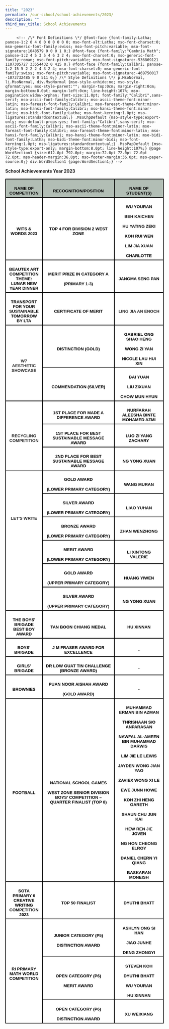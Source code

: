 ```yaml
---
title: "2023"
permalink: /our-school/school-achievements/2023/
description: ""
third_nav_title: School Achievements
---
```

         <!-- /\* Font Definitions \*/ @font-face {font-family:Latha; panose-1:2 0 4 0 0 0 0 0 0 0; mso-font-alt:Latha; mso-font-charset:0; mso-generic-font-family:swiss; mso-font-pitch:variable; mso-font-signature:1048579 0 0 0 1 0;} @font-face {font-family:"Cambria Math"; panose-1:2 4 5 3 5 4 6 3 2 4; mso-font-charset:0; mso-generic-font-family:roman; mso-font-pitch:variable; mso-font-signature:-536869121 1107305727 33554432 0 415 0;} @font-face {font-family:Calibri; panose-1:2 15 5 2 2 2 4 3 2 4; mso-font-charset:0; mso-generic-font-family:swiss; mso-font-pitch:variable; mso-font-signature:-469750017 -1073732485 9 0 511 0;} /\* Style Definitions \*/ p.MsoNormal, li.MsoNormal, div.MsoNormal {mso-style-unhide:no; mso-style-qformat:yes; mso-style-parent:""; margin-top:0cm; margin-right:0cm; margin-bottom:8.0pt; margin-left:0cm; line-height:107%; mso-pagination:widow-orphan; font-size:11.0pt; font-family:"Calibri",sans-serif; mso-ascii-font-family:Calibri; mso-ascii-theme-font:minor-latin; mso-fareast-font-family:Calibri; mso-fareast-theme-font:minor-latin; mso-hansi-font-family:Calibri; mso-hansi-theme-font:minor-latin; mso-bidi-font-family:Latha; mso-font-kerning:1.0pt; mso-ligatures:standardcontextual;} .MsoChpDefault {mso-style-type:export-only; mso-default-props:yes; font-family:"Calibri",sans-serif; mso-ascii-font-family:Calibri; mso-ascii-theme-font:minor-latin; mso-fareast-font-family:Calibri; mso-fareast-theme-font:minor-latin; mso-hansi-font-family:Calibri; mso-hansi-theme-font:minor-latin; mso-bidi-font-family:Latha; mso-bidi-theme-font:minor-bidi; mso-font-kerning:1.0pt; mso-ligatures:standardcontextual;} .MsoPapDefault {mso-style-type:export-only; margin-bottom:8.0pt; line-height:107%;} @page WordSection1 {size:612.0pt 792.0pt; margin:72.0pt 72.0pt 72.0pt 72.0pt; mso-header-margin:36.0pt; mso-footer-margin:36.0pt; mso-paper-source:0;} div.WordSection1 {page:WordSection1;} -->

**School Achievements Year 2023**

<table class="MsoNormalTable" border="0" cellspacing="0" cellpadding="0" width="100%" style="width:100.0%;border-collapse:collapse;mso-yfti-tbllook:1184;mso-padding-alt:
 0cm 0cm 0cm 0cm"><tbody><tr style="mso-yfti-irow:0;mso-yfti-firstrow:yes;height:9.0pt"><td width="23%" style="width:23.24%;border:solid black 1.5pt;background:#B2BEB5;
  padding:3.75pt 7.5pt 3.75pt 7.5pt;height:9.0pt"><p class="MsoNormal" align="center" style="margin-bottom:0cm;text-align:center;
  line-height:normal"><b><span style="font-size:10.0pt;font-family:&quot;Arial&quot;,sans-serif;
  mso-fareast-font-family:&quot;Times New Roman&quot;;color:black;mso-font-kerning:0pt;
  mso-ligatures:none">NAME OF COMPETITION</span></b><span style="font-size:
  12.0pt;font-family:&quot;Times New Roman&quot;,serif;mso-fareast-font-family:&quot;Times New Roman&quot;;
  mso-font-kerning:0pt;mso-ligatures:none"></span></p></td><td width="45%" style="width:45.76%;border:solid black 1.5pt;border-left:
  none;background:#B2BEB5;padding:3.75pt 7.5pt 3.75pt 7.5pt;height:9.0pt"><p class="MsoNormal" align="center" style="margin-bottom:0cm;text-align:center;
  line-height:normal"><b><span style="font-size:10.0pt;font-family:&quot;Arial&quot;,sans-serif;
  mso-fareast-font-family:&quot;Times New Roman&quot;;color:black;mso-font-kerning:0pt;
  mso-ligatures:none">RECOGNITION/POSITION</span></b><span style="font-size:
  12.0pt;font-family:&quot;Times New Roman&quot;,serif;mso-fareast-font-family:&quot;Times New Roman&quot;;
  mso-font-kerning:0pt;mso-ligatures:none"></span></p></td><td width="31%" style="width:31.0%;border:solid black 1.5pt;border-left:none;
  background:#B2BEB5;padding:3.75pt 7.5pt 3.75pt 7.5pt;height:9.0pt"><p class="MsoNormal" align="center" style="margin-bottom:0cm;text-align:center;
  line-height:normal"><b><span style="font-size:10.0pt;font-family:&quot;Arial&quot;,sans-serif;
  mso-fareast-font-family:&quot;Times New Roman&quot;;color:black;mso-font-kerning:0pt;
  mso-ligatures:none">NAME OF STUDENT(S)</span></b><span style="font-size:12.0pt;
  font-family:&quot;Times New Roman&quot;,serif;mso-fareast-font-family:&quot;Times New Roman&quot;;
  mso-font-kerning:0pt;mso-ligatures:none"></span></p></td></tr><tr style="mso-yfti-irow:1;height:62.25pt"><td width="23%" style="width:23.24%;border:solid black 1.5pt;border-top:none;
  background:white;padding:3.75pt 7.5pt 3.75pt 7.5pt;height:62.25pt"><p class="MsoNormal" align="center" style="margin-bottom:0cm;text-align:center;
  line-height:normal"><b><span lang="EN-SG" style="font-size:10.0pt;font-family:
  &quot;Arial&quot;,sans-serif;mso-fareast-font-family:&quot;Times New Roman&quot;;color:black;
  mso-font-kerning:0pt;mso-ligatures:none;mso-ansi-language:EN-SG">WITS &amp; WORDS 2023</span></b><span style="font-size:12.0pt;font-family:&quot;Times New Roman&quot;,serif;
  mso-fareast-font-family:&quot;Times New Roman&quot;;mso-font-kerning:0pt;mso-ligatures:
  none"></span></p></td><td width="45%" style="width:45.76%;border-top:none;border-left:none;
  border-bottom:solid black 1.5pt;border-right:solid black 1.5pt;background:
  white;padding:3.75pt 7.5pt 3.75pt 7.5pt;height:62.25pt"><p class="MsoNormal" align="center" style="margin-bottom:0cm;text-align:center;
  line-height:normal"><b><span lang="EN-SG" style="font-size:10.0pt;font-family:
  &quot;Arial&quot;,sans-serif;mso-fareast-font-family:&quot;Times New Roman&quot;;color:black;
  mso-font-kerning:0pt;mso-ligatures:none;mso-ansi-language:EN-SG">TOP 4 FOR DIVISION 2 WEST ZONE</span></b><span style="font-size:12.0pt;font-family:
  &quot;Times New Roman&quot;,serif;mso-fareast-font-family:&quot;Times New Roman&quot;;mso-font-kerning:
  0pt;mso-ligatures:none"></span></p></td><td width="31%" style="width:31.0%;border-top:none;border-left:none;
  border-bottom:solid black 1.5pt;border-right:solid black 1.5pt;background:
  white;padding:3.75pt 7.5pt 3.75pt 7.5pt;height:62.25pt"><p class="MsoNormal" align="center" style="margin-bottom:0cm;text-align:center;
  line-height:normal"><b><span lang="EN-SG" style="font-size:10.0pt;font-family:
  &quot;Arial&quot;,sans-serif;mso-fareast-font-family:&quot;Times New Roman&quot;;color:black;
  mso-font-kerning:0pt;mso-ligatures:none;mso-ansi-language:EN-SG">WU YOURAN</span></b></p><p class="MsoNormal" align="center" style="margin-bottom:0cm;text-align:center;
  line-height:normal"><b><span lang="EN-SG" style="font-size:10.0pt;font-family:
  &quot;Arial&quot;,sans-serif;mso-fareast-font-family:&quot;Times New Roman&quot;;color:black;
  mso-font-kerning:0pt;mso-ligatures:none;mso-ansi-language:EN-SG">BEH KAICHEN</span></b></p><p class="MsoNormal" align="center" style="margin-bottom:0cm;text-align:center;
  line-height:normal"><b><span lang="EN-SG" style="font-size:10.0pt;font-family:
  &quot;Arial&quot;,sans-serif;mso-fareast-font-family:&quot;Times New Roman&quot;;color:black;
  mso-font-kerning:0pt;mso-ligatures:none;mso-ansi-language:EN-SG">HU YATING ZEKI</span></b></p><p class="MsoNormal" align="center" style="margin-bottom:0cm;text-align:center;
  line-height:normal"><b><span lang="EN-SG" style="font-size:10.0pt;font-family:
  &quot;Arial&quot;,sans-serif;mso-fareast-font-family:&quot;Times New Roman&quot;;color:black;
  mso-font-kerning:0pt;mso-ligatures:none;mso-ansi-language:EN-SG">KOH RUI WEN</span></b></p><p class="MsoNormal" align="center" style="margin-bottom:0cm;text-align:center;
  line-height:normal"><b><span lang="EN-SG" style="font-size:10.0pt;font-family:
  &quot;Arial&quot;,sans-serif;mso-fareast-font-family:&quot;Times New Roman&quot;;color:black;
  mso-font-kerning:0pt;mso-ligatures:none;mso-ansi-language:EN-SG">LIM JIA XUAN</span></b></p><p class="MsoNormal" align="center" style="margin-bottom:0cm;text-align:center;
  line-height:normal"><b><span lang="EN-SG" style="font-size:10.0pt;font-family:
  &quot;Arial&quot;,sans-serif;mso-fareast-font-family:&quot;Times New Roman&quot;;color:black;
  mso-font-kerning:0pt;mso-ligatures:none;mso-ansi-language:EN-SG">CHARLOTTE</span></b></p></td></tr><tr style="mso-yfti-irow:2;height:72.0pt"><td width="23%" style="width:23.24%;border:solid black 1.5pt;border-top:none;
  background:white;padding:3.75pt 7.5pt 3.75pt 7.5pt;height:72.0pt"><p class="MsoNormal" align="center" style="margin-bottom:0cm;text-align:center;
  line-height:normal"><b><span lang="EN-SG" style="font-size:10.0pt;font-family:
  &quot;Arial&quot;,sans-serif;mso-fareast-font-family:&quot;Times New Roman&quot;;color:black;
  mso-font-kerning:0pt;mso-ligatures:none;mso-ansi-language:EN-SG">BEAUTEX ART COMPETITION THEME: LUNAR NEW YEAR DINNER</span></b><span style="font-size:
  12.0pt;font-family:&quot;Times New Roman&quot;,serif;mso-fareast-font-family:&quot;Times New Roman&quot;;
  mso-font-kerning:0pt;mso-ligatures:none"></span></p></td><td width="45%" style="width:45.76%;border-top:none;border-left:none;
  border-bottom:solid black 1.5pt;border-right:solid black 1.5pt;background:
  white;padding:3.75pt 7.5pt 3.75pt 7.5pt;height:72.0pt"><p class="MsoNormal" align="center" style="margin-bottom:0cm;text-align:center;
  line-height:normal"><b><span lang="EN-SG" style="font-size:10.0pt;font-family:
  &quot;Arial&quot;,sans-serif;mso-fareast-font-family:&quot;Times New Roman&quot;;color:black;
  mso-font-kerning:0pt;mso-ligatures:none;mso-ansi-language:EN-SG">MERIT PRIZE IN CATEGORY A</span></b></p><p class="MsoNormal" align="center" style="margin-bottom:0cm;text-align:center;
  line-height:normal"><b><span lang="EN-SG" style="font-size:10.0pt;font-family:
  &quot;Arial&quot;,sans-serif;mso-fareast-font-family:&quot;Times New Roman&quot;;color:black;
  mso-font-kerning:0pt;mso-ligatures:none;mso-ansi-language:EN-SG">(PRIMARY 1-3)</span></b><span style="font-size:12.0pt;font-family:&quot;Times New Roman&quot;,serif;
  mso-fareast-font-family:&quot;Times New Roman&quot;;mso-font-kerning:0pt;mso-ligatures:
  none"></span></p></td><td width="31%" style="width:31.0%;border-top:none;border-left:none;
  border-bottom:solid black 1.5pt;border-right:solid black 1.5pt;background:
  white;padding:3.75pt 7.5pt 3.75pt 7.5pt;height:72.0pt"><p class="MsoNormal" align="center" style="margin-bottom:0cm;text-align:center;
  line-height:normal"><b><span lang="EN-SG" style="font-size:10.0pt;font-family:
  &quot;Arial&quot;,sans-serif;mso-fareast-font-family:&quot;Times New Roman&quot;;color:black;
  mso-font-kerning:0pt;mso-ligatures:none;mso-ansi-language:EN-SG">JANGMA SENG PAN</span></b><span style="font-size:12.0pt;font-family:&quot;Times New Roman&quot;,serif;
  mso-fareast-font-family:&quot;Times New Roman&quot;;mso-font-kerning:0pt;mso-ligatures:
  none"></span></p></td></tr><tr style="mso-yfti-irow:3;height:59.25pt"><td width="23%" style="width:23.24%;border:solid black 1.5pt;border-top:none;
  background:white;padding:3.75pt 7.5pt 3.75pt 7.5pt;height:59.25pt"><p class="MsoNormal" align="center" style="margin-bottom:0cm;text-align:center;
  line-height:normal"><b><span lang="EN-SG" style="font-size:10.0pt;font-family:
  &quot;Arial&quot;,sans-serif;mso-fareast-font-family:&quot;Times New Roman&quot;;color:black;
  mso-font-kerning:0pt;mso-ligatures:none;mso-ansi-language:EN-SG">TRANSPORT FOR YOUR SUSTAINABLE TOMORROW BY LTA</span></b><span style="font-size:12.0pt;
  font-family:&quot;Times New Roman&quot;,serif;mso-fareast-font-family:&quot;Times New Roman&quot;;
  mso-font-kerning:0pt;mso-ligatures:none"></span></p></td><td width="45%" style="width:45.76%;border-top:none;border-left:none;
  border-bottom:solid black 1.5pt;border-right:solid black 1.5pt;background:
  white;padding:3.75pt 7.5pt 3.75pt 7.5pt;height:59.25pt"><p class="MsoNormal" align="center" style="margin-bottom:0cm;text-align:center;
  line-height:normal"><b><span lang="EN-SG" style="font-size:10.0pt;font-family:
  &quot;Arial&quot;,sans-serif;mso-fareast-font-family:&quot;Times New Roman&quot;;color:black;
  mso-font-kerning:0pt;mso-ligatures:none;mso-ansi-language:EN-SG">CERTIFICATE OF MERIT</span></b><span style="font-size:12.0pt;font-family:&quot;Times New Roman&quot;,serif;
  mso-fareast-font-family:&quot;Times New Roman&quot;;mso-font-kerning:0pt;mso-ligatures:
  none"></span></p></td><td width="31%" style="width:31.0%;border-top:none;border-left:none;
  border-bottom:solid black 1.5pt;border-right:solid black 1.5pt;background:
  white;padding:3.75pt 7.5pt 3.75pt 7.5pt;height:59.25pt"><p class="MsoNormal" align="center" style="margin-bottom:0cm;text-align:center;
  line-height:normal"><b><span lang="EN-SG" style="font-size:10.0pt;font-family:
  &quot;Arial&quot;,sans-serif;mso-fareast-font-family:&quot;Times New Roman&quot;;color:#222222;
  mso-font-kerning:0pt;mso-ligatures:none;mso-ansi-language:EN-SG">LING JIA AN ENOCH</span></b><span style="font-size:12.0pt;font-family:&quot;Times New Roman&quot;,serif;
  mso-fareast-font-family:&quot;Times New Roman&quot;;mso-font-kerning:0pt;mso-ligatures:
  none"></span></p></td></tr><tr style="mso-yfti-irow:4;height:46.5pt"><td width="23%" rowspan="2" style="width:23.24%;border:solid black 1.5pt;
  border-top:none;background:white;padding:3.75pt 7.5pt 3.75pt 7.5pt;
  height:46.5pt"><p class="MsoNormal" align="center" style="margin-bottom:0cm;text-align:center;
  line-height:normal"><b><span lang="EN-SG" style="font-size:10.0pt;font-family:
  &quot;Arial&quot;,sans-serif;mso-fareast-font-family:&quot;Times New Roman&quot;;color:#292929;
  mso-font-kerning:0pt;mso-ligatures:none;mso-ansi-language:EN-SG">W7 AESTHETIC SHOWCASE</span></b></p></td><td width="45%" style="width:45.76%;border-top:none;border-left:none;
  border-bottom:solid black 1.5pt;border-right:solid black 1.5pt;background:
  white;padding:3.75pt 7.5pt 3.75pt 7.5pt;height:46.5pt"><p class="MsoNormal" align="center" style="margin-bottom:0cm;text-align:center;
  line-height:normal"><b><span lang="EN-SG" style="font-size:10.0pt;font-family:
  &quot;Arial&quot;,sans-serif;mso-fareast-font-family:&quot;Times New Roman&quot;;color:black;
  mso-font-kerning:0pt;mso-ligatures:none;mso-ansi-language:EN-SG">DISTINCTION (GOLD)</span></b></p></td><td width="31%" style="width:31.0%;border-top:none;border-left:none;
  border-bottom:solid black 1.5pt;border-right:solid black 1.5pt;background:
  white;padding:3.75pt 7.5pt 3.75pt 7.5pt;height:46.5pt"><p class="MsoNormal" align="center" style="margin-bottom:0cm;text-align:center;
  line-height:normal"><b><span lang="EN-SG" style="font-size:10.0pt;font-family:
  &quot;Arial&quot;,sans-serif;mso-fareast-font-family:&quot;Times New Roman&quot;;color:black;
  mso-font-kerning:0pt;mso-ligatures:none;mso-ansi-language:EN-SG">GABRIEL ONG SHAO HENG</span></b></p><p class="MsoNormal" align="center" style="margin-bottom:0cm;text-align:center;
  line-height:normal"><b><span lang="EN-SG" style="font-size:10.0pt;font-family:
  &quot;Arial&quot;,sans-serif;mso-fareast-font-family:&quot;Times New Roman&quot;;color:black;
  mso-font-kerning:0pt;mso-ligatures:none;mso-ansi-language:EN-SG">WONG ZI YAN</span></b></p><p class="MsoNormal" align="center" style="margin-bottom:0cm;text-align:center;
  line-height:normal"><b><span lang="EN-SG" style="font-size:10.0pt;font-family:
  &quot;Arial&quot;,sans-serif;mso-fareast-font-family:&quot;Times New Roman&quot;;color:black;
  mso-font-kerning:0pt;mso-ligatures:none;mso-ansi-language:EN-SG">NICOLE LAU HUI XIN</span></b></p></td></tr><tr style="mso-yfti-irow:5;height:46.5pt"><td width="45%" style="width:45.76%;border-top:none;border-left:none;
  border-bottom:solid black 1.5pt;border-right:solid black 1.5pt;background:
  white;padding:3.75pt 7.5pt 3.75pt 7.5pt;height:46.5pt"><p class="MsoNormal" align="center" style="margin-bottom:0cm;text-align:center;
  line-height:normal"><b><span lang="EN-SG" style="font-size:10.0pt;font-family:
  &quot;Arial&quot;,sans-serif;mso-fareast-font-family:&quot;Times New Roman&quot;;color:black;
  mso-font-kerning:0pt;mso-ligatures:none;mso-ansi-language:EN-SG">COMMENDATION (SILVER)</span></b></p></td><td width="31%" style="width:31.0%;border-top:none;border-left:none;
  border-bottom:solid black 1.5pt;border-right:solid black 1.5pt;background:
  white;padding:3.75pt 7.5pt 3.75pt 7.5pt;height:46.5pt"><p class="MsoNormal" align="center" style="margin-bottom:0cm;text-align:center;
  line-height:normal"><b><span lang="EN-SG" style="font-size:10.0pt;font-family:
  &quot;Arial&quot;,sans-serif;mso-fareast-font-family:&quot;Times New Roman&quot;;color:black;
  mso-font-kerning:0pt;mso-ligatures:none;mso-ansi-language:EN-SG">BAI YUAN</span></b></p><p class="MsoNormal" align="center" style="margin-bottom:0cm;text-align:center;
  line-height:normal"><b><span lang="EN-SG" style="font-size:10.0pt;font-family:
  &quot;Arial&quot;,sans-serif;mso-fareast-font-family:&quot;Times New Roman&quot;;color:black;
  mso-font-kerning:0pt;mso-ligatures:none;mso-ansi-language:EN-SG">LIU ZIXUAN</span></b></p><p class="MsoNormal" align="center" style="margin-bottom:0cm;text-align:center;
  line-height:normal"><b><span lang="EN-SG" style="font-size:10.0pt;font-family:
  &quot;Arial&quot;,sans-serif;mso-fareast-font-family:&quot;Times New Roman&quot;;color:black;
  mso-font-kerning:0pt;mso-ligatures:none;mso-ansi-language:EN-SG">CHOW MUN HYUN</span></b></p></td></tr><tr style="mso-yfti-irow:6;height:46.5pt"><td width="23%" rowspan="3" style="width:23.24%;border:solid black 1.5pt;
  border-top:none;background:white;padding:3.75pt 7.5pt 3.75pt 7.5pt;
  height:46.5pt"><p class="MsoNormal" align="center" style="margin-bottom:0cm;text-align:center;
  line-height:normal"><b><span lang="EN-SG" style="font-size:10.0pt;font-family:
  &quot;Arial&quot;,sans-serif;mso-fareast-font-family:&quot;Times New Roman&quot;;color:#292929;
  mso-font-kerning:0pt;mso-ligatures:none;mso-ansi-language:EN-SG">RECYCLING COMPETITION</span></b><span style="font-size:12.0pt;font-family:&quot;Times New Roman&quot;,serif;
  mso-fareast-font-family:&quot;Times New Roman&quot;;mso-font-kerning:0pt;mso-ligatures:
  none"></span></p></td><td width="45%" style="width:45.76%;border-top:none;border-left:none;
  border-bottom:solid black 1.5pt;border-right:solid black 1.5pt;background:
  white;padding:3.75pt 7.5pt 3.75pt 7.5pt;height:46.5pt"><p class="MsoNormal" align="center" style="margin-bottom:0cm;text-align:center;
  line-height:normal"><b><span lang="EN-SG" style="font-size:10.0pt;font-family:
  &quot;Arial&quot;,sans-serif;mso-fareast-font-family:&quot;Times New Roman&quot;;color:black;
  mso-font-kerning:0pt;mso-ligatures:none;mso-ansi-language:EN-SG">1ST PLACE FOR MADE A DIFFERENCE AWARD</span></b><span style="font-size:12.0pt;
  font-family:&quot;Times New Roman&quot;,serif;mso-fareast-font-family:&quot;Times New Roman&quot;;
  mso-font-kerning:0pt;mso-ligatures:none"></span></p></td><td width="31%" style="width:31.0%;border-top:none;border-left:none;
  border-bottom:solid black 1.5pt;border-right:solid black 1.5pt;background:
  white;padding:3.75pt 7.5pt 3.75pt 7.5pt;height:46.5pt"><p class="MsoNormal" align="center" style="margin-bottom:0cm;text-align:center;
  line-height:normal"><b><span lang="EN-SG" style="font-size:10.0pt;font-family:
  &quot;Arial&quot;,sans-serif;mso-fareast-font-family:&quot;Times New Roman&quot;;color:black;
  mso-font-kerning:0pt;mso-ligatures:none;mso-ansi-language:EN-SG">NURFARAH ALEESHA BINTE MOHAMED AZMI</span></b><span style="font-size:12.0pt;
  font-family:&quot;Times New Roman&quot;,serif;mso-fareast-font-family:&quot;Times New Roman&quot;;
  mso-font-kerning:0pt;mso-ligatures:none"></span></p></td></tr><tr style="mso-yfti-irow:7;height:46.5pt"><td width="45%" style="width:45.76%;border-top:none;border-left:none;
  border-bottom:solid black 1.5pt;border-right:solid black 1.5pt;background:
  white;padding:3.75pt 7.5pt 3.75pt 7.5pt;height:46.5pt"><p class="MsoNormal" align="center" style="margin-bottom:0cm;text-align:center;
  line-height:normal"><b><span lang="EN-SG" style="font-size:10.0pt;font-family:
  &quot;Arial&quot;,sans-serif;mso-fareast-font-family:&quot;Times New Roman&quot;;color:black;
  mso-font-kerning:0pt;mso-ligatures:none;mso-ansi-language:EN-SG">1ST PLACE FOR BEST SUSTAINABLE MESSAGE AWARD</span></b><span style="font-size:12.0pt;
  font-family:&quot;Times New Roman&quot;,serif;mso-fareast-font-family:&quot;Times New Roman&quot;;
  mso-font-kerning:0pt;mso-ligatures:none"></span></p></td><td width="31%" style="width:31.0%;border-top:none;border-left:none;
  border-bottom:solid black 1.5pt;border-right:solid black 1.5pt;background:
  white;padding:3.75pt 7.5pt 3.75pt 7.5pt;height:46.5pt"><p class="MsoNormal" align="center" style="margin-bottom:0cm;text-align:center;
  line-height:normal"><b><span lang="EN-SG" style="font-size:10.0pt;font-family:
  &quot;Arial&quot;,sans-serif;mso-fareast-font-family:&quot;Times New Roman&quot;;color:black;
  mso-font-kerning:0pt;mso-ligatures:none;mso-ansi-language:EN-SG">LUO ZI YANG ZACHARY</span></b><span style="font-size:12.0pt;font-family:&quot;Times New Roman&quot;,serif;
  mso-fareast-font-family:&quot;Times New Roman&quot;;mso-font-kerning:0pt;mso-ligatures:
  none"></span></p></td></tr><tr style="mso-yfti-irow:8;height:46.5pt"><td width="45%" style="width:45.76%;border-top:none;border-left:none;
  border-bottom:solid black 1.5pt;border-right:solid black 1.5pt;background:
  white;padding:3.75pt 7.5pt 3.75pt 7.5pt;height:46.5pt"><p class="MsoNormal" align="center" style="margin-bottom:0cm;text-align:center;
  line-height:normal"><b><span lang="EN-SG" style="font-size:10.0pt;font-family:
  &quot;Arial&quot;,sans-serif;mso-fareast-font-family:&quot;Times New Roman&quot;;color:black;
  mso-font-kerning:0pt;mso-ligatures:none;mso-ansi-language:EN-SG">2ND PLACE FOR BEST SUSTAINABLE MESSAGE AWARD</span></b><span style="font-size:12.0pt;
  font-family:&quot;Times New Roman&quot;,serif;mso-fareast-font-family:&quot;Times New Roman&quot;;
  mso-font-kerning:0pt;mso-ligatures:none"></span></p></td><td width="31%" style="width:31.0%;border-top:none;border-left:none;
  border-bottom:solid black 1.5pt;border-right:solid black 1.5pt;background:
  white;padding:3.75pt 7.5pt 3.75pt 7.5pt;height:46.5pt"><p class="MsoNormal" align="center" style="margin-bottom:0cm;text-align:center;
  line-height:normal"><b><span lang="EN-SG" style="font-size:10.0pt;font-family:
  &quot;Arial&quot;,sans-serif;mso-fareast-font-family:&quot;Times New Roman&quot;;color:black;
  mso-font-kerning:0pt;mso-ligatures:none;mso-ansi-language:EN-SG">NG YONG XUAN</span></b><span style="font-size:12.0pt;font-family:&quot;Times New Roman&quot;,serif;mso-fareast-font-family:
  &quot;Times New Roman&quot;;mso-font-kerning:0pt;mso-ligatures:none"></span></p></td></tr><tr style="mso-yfti-irow:9"><td width="23%" rowspan="6" style="width:23.24%;border:solid black 1.5pt;
  border-top:none;background:white;padding:3.75pt 7.5pt 3.75pt 7.5pt"><p class="MsoNormal" align="center" style="margin-bottom:0cm;text-align:center;
  line-height:normal"><b><span lang="EN-SG" style="font-size:10.0pt;font-family:
  &quot;Arial&quot;,sans-serif;mso-fareast-font-family:&quot;Times New Roman&quot;;color:#292929;
  mso-font-kerning:0pt;mso-ligatures:none;mso-ansi-language:EN-SG">LET'S WRITE</span></b><span style="font-size:12.0pt;font-family:&quot;Times New Roman&quot;,serif;mso-fareast-font-family:
  &quot;Times New Roman&quot;;mso-font-kerning:0pt;mso-ligatures:none"></span></p><p class="MsoNormal" align="center" style="margin-bottom:0cm;text-align:center;
  line-height:normal"><b><span lang="EN-SG" style="font-size:10.0pt;font-family:
  &quot;Arial&quot;,sans-serif;mso-fareast-font-family:&quot;Times New Roman&quot;;color:#292929;
  mso-font-kerning:0pt;mso-ligatures:none;mso-ansi-language:EN-SG">&nbsp;</span></b><span style="font-size:12.0pt;font-family:&quot;Times New Roman&quot;,serif;mso-fareast-font-family:
  &quot;Times New Roman&quot;;mso-font-kerning:0pt;mso-ligatures:none"></span></p><p class="MsoNormal" align="center" style="margin-bottom:0cm;text-align:center;
  line-height:normal"><b><span lang="EN-SG" style="font-size:10.0pt;font-family:
  &quot;Arial&quot;,sans-serif;mso-fareast-font-family:&quot;Times New Roman&quot;;color:#292929;
  mso-font-kerning:0pt;mso-ligatures:none;mso-ansi-language:EN-SG">&nbsp;</span></b><span style="font-size:12.0pt;font-family:&quot;Times New Roman&quot;,serif;mso-fareast-font-family:
  &quot;Times New Roman&quot;;mso-font-kerning:0pt;mso-ligatures:none"></span></p><p class="MsoNormal" align="center" style="margin-bottom:0cm;text-align:center;
  line-height:normal"><b><span lang="EN-SG" style="font-size:10.0pt;font-family:
  &quot;Arial&quot;,sans-serif;mso-fareast-font-family:&quot;Times New Roman&quot;;color:#292929;
  mso-font-kerning:0pt;mso-ligatures:none;mso-ansi-language:EN-SG">&nbsp;</span></b><span style="font-size:12.0pt;font-family:&quot;Times New Roman&quot;,serif;mso-fareast-font-family:
  &quot;Times New Roman&quot;;mso-font-kerning:0pt;mso-ligatures:none"></span></p><p class="MsoNormal" align="center" style="margin-bottom:0cm;text-align:center;
  line-height:normal"><b><span lang="EN-SG" style="font-size:10.0pt;font-family:
  &quot;Arial&quot;,sans-serif;mso-fareast-font-family:&quot;Times New Roman&quot;;color:#292929;
  mso-font-kerning:0pt;mso-ligatures:none;mso-ansi-language:EN-SG">&nbsp;</span></b><span style="font-size:12.0pt;font-family:&quot;Times New Roman&quot;,serif;mso-fareast-font-family:
  &quot;Times New Roman&quot;;mso-font-kerning:0pt;mso-ligatures:none"></span></p><p class="MsoNormal" align="center" style="margin-bottom:0cm;text-align:center;
  line-height:normal"><b><span lang="EN-SG" style="font-size:10.0pt;font-family:
  &quot;Arial&quot;,sans-serif;mso-fareast-font-family:&quot;Times New Roman&quot;;color:#292929;
  mso-font-kerning:0pt;mso-ligatures:none;mso-ansi-language:EN-SG">&nbsp;</span></b><span style="font-size:12.0pt;font-family:&quot;Times New Roman&quot;,serif;mso-fareast-font-family:
  &quot;Times New Roman&quot;;mso-font-kerning:0pt;mso-ligatures:none"></span></p></td><td width="45%" style="width:45.76%;border-top:none;border-left:none;
  border-bottom:solid black 1.5pt;border-right:solid black 1.5pt;background:
  white;padding:3.75pt 7.5pt 3.75pt 7.5pt"><p class="MsoNormal" align="center" style="margin-bottom:0cm;text-align:center;
  line-height:normal"><b><span lang="EN-SG" style="font-size:10.0pt;font-family:
  &quot;Arial&quot;,sans-serif;mso-fareast-font-family:&quot;Times New Roman&quot;;color:black;
  mso-font-kerning:0pt;mso-ligatures:none;mso-ansi-language:EN-SG">GOLD AWARD</span></b><span style="font-size:12.0pt;font-family:&quot;Times New Roman&quot;,serif;mso-fareast-font-family:
  &quot;Times New Roman&quot;;mso-font-kerning:0pt;mso-ligatures:none"></span></p><p class="MsoNormal" align="center" style="margin-bottom:0cm;text-align:center;
  line-height:normal"><b><span lang="EN-SG" style="font-size:10.0pt;font-family:
  &quot;Arial&quot;,sans-serif;mso-fareast-font-family:&quot;Times New Roman&quot;;color:black;
  mso-font-kerning:0pt;mso-ligatures:none;mso-ansi-language:EN-SG">(LOWER PRIMARY CATEGORY)</span></b><span style="font-size:12.0pt;font-family:&quot;Times New Roman&quot;,serif;
  mso-fareast-font-family:&quot;Times New Roman&quot;;mso-font-kerning:0pt;mso-ligatures:
  none"></span></p></td><td width="31%" style="width:31.0%;border-top:none;border-left:none;
  border-bottom:solid black 1.5pt;border-right:solid black 1.5pt;background:
  white;padding:3.75pt 7.5pt 3.75pt 7.5pt"><p class="MsoNormal" align="center" style="margin-bottom:0cm;text-align:center;
  line-height:normal"><b><span lang="EN-SG" style="font-size:10.0pt;font-family:
  &quot;Arial&quot;,sans-serif;mso-fareast-font-family:&quot;Times New Roman&quot;;color:black;
  mso-font-kerning:0pt;mso-ligatures:none;mso-ansi-language:EN-SG">WANG MURAN</span></b><span style="font-size:12.0pt;font-family:&quot;Times New Roman&quot;,serif;mso-fareast-font-family:
  &quot;Times New Roman&quot;;mso-font-kerning:0pt;mso-ligatures:none"></span></p></td></tr><tr style="mso-yfti-irow:10"><td width="45%" style="width:45.76%;border-top:none;border-left:none;
  border-bottom:solid black 1.5pt;border-right:solid black 1.5pt;background:
  white;padding:3.75pt 7.5pt 3.75pt 7.5pt"><p class="MsoNormal" align="center" style="margin-bottom:0cm;text-align:center;
  line-height:normal"><b><span lang="EN-SG" style="font-size:10.0pt;font-family:
  &quot;Arial&quot;,sans-serif;mso-fareast-font-family:&quot;Times New Roman&quot;;color:black;
  mso-font-kerning:0pt;mso-ligatures:none;mso-ansi-language:EN-SG">SILVER AWARD</span></b><span style="font-size:12.0pt;font-family:&quot;Times New Roman&quot;,serif;mso-fareast-font-family:
  &quot;Times New Roman&quot;;mso-font-kerning:0pt;mso-ligatures:none"></span></p><p class="MsoNormal" align="center" style="margin-bottom:0cm;text-align:center;
  line-height:normal"><b><span lang="EN-SG" style="font-size:10.0pt;font-family:
  &quot;Arial&quot;,sans-serif;mso-fareast-font-family:&quot;Times New Roman&quot;;color:black;
  mso-font-kerning:0pt;mso-ligatures:none;mso-ansi-language:EN-SG">(LOWER PRIMARY CATEGORY)</span></b><span style="font-size:12.0pt;font-family:&quot;Times New Roman&quot;,serif;
  mso-fareast-font-family:&quot;Times New Roman&quot;;mso-font-kerning:0pt;mso-ligatures:
  none"></span></p></td><td width="31%" style="width:31.0%;border-top:none;border-left:none;
  border-bottom:solid black 1.5pt;border-right:solid black 1.5pt;background:
  white;padding:3.75pt 7.5pt 3.75pt 7.5pt"><p class="MsoNormal" align="center" style="margin-bottom:0cm;text-align:center;
  line-height:normal"><b><span lang="EN-SG" style="font-size:10.0pt;font-family:
  &quot;Arial&quot;,sans-serif;mso-fareast-font-family:&quot;Times New Roman&quot;;color:black;
  mso-font-kerning:0pt;mso-ligatures:none;mso-ansi-language:EN-SG">LIAO YUHAN</span></b><span style="font-size:12.0pt;font-family:&quot;Times New Roman&quot;,serif;mso-fareast-font-family:
  &quot;Times New Roman&quot;;mso-font-kerning:0pt;mso-ligatures:none"></span></p></td></tr><tr style="mso-yfti-irow:11"><td width="45%" style="width:45.76%;border-top:none;border-left:none;
  border-bottom:solid black 1.5pt;border-right:solid black 1.5pt;background:
  white;padding:3.75pt 7.5pt 3.75pt 7.5pt"><p class="MsoNormal" align="center" style="margin-bottom:0cm;text-align:center;
  line-height:normal"><b><span lang="EN-SG" style="font-size:10.0pt;font-family:
  &quot;Arial&quot;,sans-serif;mso-fareast-font-family:&quot;Times New Roman&quot;;color:black;
  mso-font-kerning:0pt;mso-ligatures:none;mso-ansi-language:EN-SG">BRONZE AWARD</span></b><span style="font-size:12.0pt;font-family:&quot;Times New Roman&quot;,serif;mso-fareast-font-family:
  &quot;Times New Roman&quot;;mso-font-kerning:0pt;mso-ligatures:none"></span></p><p class="MsoNormal" align="center" style="margin-bottom:0cm;text-align:center;
  line-height:normal"><b><span lang="EN-SG" style="font-size:10.0pt;font-family:
  &quot;Arial&quot;,sans-serif;mso-fareast-font-family:&quot;Times New Roman&quot;;color:black;
  mso-font-kerning:0pt;mso-ligatures:none;mso-ansi-language:EN-SG">(LOWER PRIMARY CATEGORY)</span></b><span style="font-size:12.0pt;font-family:&quot;Times New Roman&quot;,serif;
  mso-fareast-font-family:&quot;Times New Roman&quot;;mso-font-kerning:0pt;mso-ligatures:
  none"></span></p></td><td width="31%" style="width:31.0%;border-top:none;border-left:none;
  border-bottom:solid black 1.5pt;border-right:solid black 1.5pt;background:
  white;padding:3.75pt 7.5pt 3.75pt 7.5pt"><p class="MsoNormal" align="center" style="margin-bottom:0cm;text-align:center;
  line-height:normal"><b><span lang="EN-SG" style="font-size:10.0pt;font-family:
  &quot;Arial&quot;,sans-serif;mso-fareast-font-family:&quot;Times New Roman&quot;;color:black;
  mso-font-kerning:0pt;mso-ligatures:none;mso-ansi-language:EN-SG">ZHAN WENZHONG</span></b><span style="font-size:12.0pt;font-family:&quot;Times New Roman&quot;,serif;
  mso-fareast-font-family:&quot;Times New Roman&quot;;mso-font-kerning:0pt;mso-ligatures:
  none"></span></p></td></tr><tr style="mso-yfti-irow:12"><td width="45%" style="width:45.76%;border-top:none;border-left:none;
  border-bottom:solid black 1.5pt;border-right:solid black 1.5pt;background:
  white;padding:3.75pt 7.5pt 3.75pt 7.5pt"><p class="MsoNormal" align="center" style="margin-bottom:0cm;text-align:center;
  line-height:normal"><b><span lang="EN-SG" style="font-size:10.0pt;font-family:
  &quot;Arial&quot;,sans-serif;mso-fareast-font-family:&quot;Times New Roman&quot;;color:black;
  mso-font-kerning:0pt;mso-ligatures:none;mso-ansi-language:EN-SG">MERIT AWARD</span></b><span style="font-size:12.0pt;font-family:&quot;Times New Roman&quot;,serif;mso-fareast-font-family:
  &quot;Times New Roman&quot;;mso-font-kerning:0pt;mso-ligatures:none"></span></p><p class="MsoNormal" align="center" style="margin-bottom:0cm;text-align:center;
  line-height:normal"><b><span lang="EN-SG" style="font-size:10.0pt;font-family:
  &quot;Arial&quot;,sans-serif;mso-fareast-font-family:&quot;Times New Roman&quot;;color:black;
  mso-font-kerning:0pt;mso-ligatures:none;mso-ansi-language:EN-SG">(LOWER PRIMARY CATEGORY)</span></b><span style="font-size:12.0pt;font-family:&quot;Times New Roman&quot;,serif;
  mso-fareast-font-family:&quot;Times New Roman&quot;;mso-font-kerning:0pt;mso-ligatures:
  none"></span></p></td><td width="31%" style="width:31.0%;border-top:none;border-left:none;
  border-bottom:solid black 1.5pt;border-right:solid black 1.5pt;background:
  white;padding:3.75pt 7.5pt 3.75pt 7.5pt"><p class="MsoNormal" align="center" style="margin-bottom:0cm;text-align:center;
  line-height:normal"><b><span lang="EN-SG" style="font-size:10.0pt;font-family:
  &quot;Arial&quot;,sans-serif;mso-fareast-font-family:&quot;Times New Roman&quot;;color:black;
  mso-font-kerning:0pt;mso-ligatures:none;mso-ansi-language:EN-SG">LI XINTONG VALERIE</span></b><span style="font-size:12.0pt;font-family:&quot;Times New Roman&quot;,serif;
  mso-fareast-font-family:&quot;Times New Roman&quot;;mso-font-kerning:0pt;mso-ligatures:
  none"></span></p></td></tr><tr style="mso-yfti-irow:13"><td width="45%" style="width:45.76%;border-top:none;border-left:none;
  border-bottom:solid black 1.5pt;border-right:solid black 1.5pt;background:
  white;padding:3.75pt 7.5pt 3.75pt 7.5pt"><p class="MsoNormal" align="center" style="margin-bottom:0cm;text-align:center;
  line-height:normal"><b><span lang="EN-SG" style="font-size:10.0pt;font-family:
  &quot;Arial&quot;,sans-serif;mso-fareast-font-family:&quot;Times New Roman&quot;;color:black;
  mso-font-kerning:0pt;mso-ligatures:none;mso-ansi-language:EN-SG">GOLD AWARD</span></b><span style="font-size:12.0pt;font-family:&quot;Times New Roman&quot;,serif;mso-fareast-font-family:
  &quot;Times New Roman&quot;;mso-font-kerning:0pt;mso-ligatures:none"></span></p><p class="MsoNormal" align="center" style="margin-bottom:0cm;text-align:center;
  line-height:normal"><b><span lang="EN-SG" style="font-size:10.0pt;font-family:
  &quot;Arial&quot;,sans-serif;mso-fareast-font-family:&quot;Times New Roman&quot;;color:black;
  mso-font-kerning:0pt;mso-ligatures:none;mso-ansi-language:EN-SG">(UPPER PRIMARY CATEGORY)</span></b><span style="font-size:12.0pt;font-family:&quot;Times New Roman&quot;,serif;
  mso-fareast-font-family:&quot;Times New Roman&quot;;mso-font-kerning:0pt;mso-ligatures:
  none"></span></p></td><td width="31%" style="width:31.0%;border-top:none;border-left:none;
  border-bottom:solid black 1.5pt;border-right:solid black 1.5pt;background:
  white;padding:3.75pt 7.5pt 3.75pt 7.5pt"><p class="MsoNormal" align="center" style="margin-bottom:0cm;text-align:center;
  line-height:normal"><b><span lang="EN-SG" style="font-size:10.0pt;font-family:
  &quot;Arial&quot;,sans-serif;mso-fareast-font-family:&quot;Times New Roman&quot;;color:black;
  mso-font-kerning:0pt;mso-ligatures:none;mso-ansi-language:EN-SG">HUANG YIWEN</span></b><span style="font-size:12.0pt;font-family:&quot;Times New Roman&quot;,serif;mso-fareast-font-family:
  &quot;Times New Roman&quot;;mso-font-kerning:0pt;mso-ligatures:none"></span></p></td></tr><tr style="mso-yfti-irow:14"><td width="45%" style="width:45.76%;border-top:none;border-left:none;
  border-bottom:solid black 1.5pt;border-right:solid black 1.5pt;background:
  white;padding:3.75pt 7.5pt 3.75pt 7.5pt"><p class="MsoNormal" align="center" style="margin-bottom:0cm;text-align:center;
  line-height:normal"><b><span lang="EN-SG" style="font-size:10.0pt;font-family:
  &quot;Arial&quot;,sans-serif;mso-fareast-font-family:&quot;Times New Roman&quot;;color:black;
  mso-font-kerning:0pt;mso-ligatures:none;mso-ansi-language:EN-SG">SILVER AWARD</span></b><span style="font-size:12.0pt;font-family:&quot;Times New Roman&quot;,serif;mso-fareast-font-family:
  &quot;Times New Roman&quot;;mso-font-kerning:0pt;mso-ligatures:none"></span></p><p class="MsoNormal" align="center" style="margin-bottom:0cm;text-align:center;
  line-height:normal"><b><span lang="EN-SG" style="font-size:10.0pt;font-family:
  &quot;Arial&quot;,sans-serif;mso-fareast-font-family:&quot;Times New Roman&quot;;color:black;
  mso-font-kerning:0pt;mso-ligatures:none;mso-ansi-language:EN-SG">(UPPER PRIMARY CATEGORY)</span></b><span style="font-size:12.0pt;font-family:&quot;Times New Roman&quot;,serif;
  mso-fareast-font-family:&quot;Times New Roman&quot;;mso-font-kerning:0pt;mso-ligatures:
  none"></span></p></td><td width="31%" style="width:31.0%;border-top:none;border-left:none;
  border-bottom:solid black 1.5pt;border-right:solid black 1.5pt;background:
  white;padding:3.75pt 7.5pt 3.75pt 7.5pt"><p class="MsoNormal" align="center" style="margin-bottom:0cm;text-align:center;
  line-height:normal"><b><span lang="EN-SG" style="font-size:10.0pt;font-family:
  &quot;Arial&quot;,sans-serif;mso-fareast-font-family:&quot;Times New Roman&quot;;color:black;
  mso-font-kerning:0pt;mso-ligatures:none;mso-ansi-language:EN-SG">NG YONG XUAN</span></b><span style="font-size:12.0pt;font-family:&quot;Times New Roman&quot;,serif;mso-fareast-font-family:
  &quot;Times New Roman&quot;;mso-font-kerning:0pt;mso-ligatures:none"></span></p></td></tr><tr style="mso-yfti-irow:15"><td width="23%" style="width:23.24%;border:solid black 1.5pt;border-top:none;
  background:white;padding:3.75pt 7.5pt 3.75pt 7.5pt"><p class="MsoNormal" align="center" style="margin-bottom:0cm;text-align:center;
  line-height:normal"><b><span lang="EN-SG" style="font-size:10.0pt;font-family:
  &quot;Arial&quot;,sans-serif;mso-fareast-font-family:&quot;Times New Roman&quot;;color:black;
  mso-font-kerning:0pt;mso-ligatures:none;mso-ansi-language:EN-SG">THE BOYS' BRIGADE BEST BOY AWARD</span></b><span style="font-size:12.0pt;font-family:
  &quot;Times New Roman&quot;,serif;mso-fareast-font-family:&quot;Times New Roman&quot;;mso-font-kerning:
  0pt;mso-ligatures:none"></span></p></td><td width="45%" style="width:45.76%;border-top:none;border-left:none;
  border-bottom:solid black 1.5pt;border-right:solid black 1.5pt;background:
  white;padding:3.75pt 7.5pt 3.75pt 7.5pt"><p class="MsoNormal" align="center" style="margin-bottom:0cm;text-align:center;
  line-height:normal"><b><span lang="EN-SG" style="font-size:10.0pt;font-family:
  &quot;Arial&quot;,sans-serif;mso-fareast-font-family:&quot;Times New Roman&quot;;color:black;
  mso-font-kerning:0pt;mso-ligatures:none;mso-ansi-language:EN-SG">TAN BOON CHIANG MEDAL</span></b><span style="font-size:12.0pt;font-family:&quot;Times New Roman&quot;,serif;
  mso-fareast-font-family:&quot;Times New Roman&quot;;mso-font-kerning:0pt;mso-ligatures:
  none"></span></p></td><td width="31%" style="width:31.0%;border-top:none;border-left:none;
  border-bottom:solid black 1.5pt;border-right:solid black 1.5pt;background:
  white;padding:3.75pt 7.5pt 3.75pt 7.5pt"><p class="MsoNormal" align="center" style="margin-bottom:0cm;text-align:center;
  line-height:normal"><b><span lang="EN-SG" style="font-size:10.0pt;font-family:
  &quot;Arial&quot;,sans-serif;mso-fareast-font-family:&quot;Times New Roman&quot;;color:black;
  mso-font-kerning:0pt;mso-ligatures:none;mso-ansi-language:EN-SG">HU XINNAN</span></b><span style="font-size:12.0pt;font-family:&quot;Times New Roman&quot;,serif;mso-fareast-font-family:
  &quot;Times New Roman&quot;;mso-font-kerning:0pt;mso-ligatures:none"></span></p></td></tr><tr style="mso-yfti-irow:16"><td width="23%" style="width:23.24%;border:solid black 1.5pt;border-top:none;
  background:white;padding:3.75pt 7.5pt 3.75pt 7.5pt"><p class="MsoNormal" align="center" style="margin-bottom:0cm;text-align:center;
  line-height:normal"><b><span lang="EN-SG" style="font-size:10.0pt;font-family:
  &quot;Arial&quot;,sans-serif;mso-fareast-font-family:&quot;Times New Roman&quot;;color:black;
  mso-font-kerning:0pt;mso-ligatures:none;mso-ansi-language:EN-SG">BOYS’ BRIGADE</span></b></p></td><td width="45%" style="width:45.76%;border-top:none;border-left:none;
  border-bottom:solid black 1.5pt;border-right:solid black 1.5pt;background:
  white;padding:3.75pt 7.5pt 3.75pt 7.5pt"><p class="MsoNormal" align="center" style="margin-bottom:0cm;text-align:center;
  line-height:normal"><b><span lang="EN-SG" style="font-size:10.0pt;font-family:
  &quot;Arial&quot;,sans-serif;mso-fareast-font-family:&quot;Times New Roman&quot;;color:black;
  mso-font-kerning:0pt;mso-ligatures:none;mso-ansi-language:EN-SG">J M FRASER AWARD FOR EXCELLENCE</span></b></p></td><td width="31%" style="width:31.0%;border-top:none;border-left:none;
  border-bottom:solid black 1.5pt;border-right:solid black 1.5pt;background:
  white;padding:3.75pt 7.5pt 3.75pt 7.5pt"><p class="MsoNormal" align="center" style="margin-bottom:0cm;text-align:center;
  line-height:normal"><b><span lang="EN-SG" style="font-size:10.0pt;font-family:
  &quot;Arial&quot;,sans-serif;mso-fareast-font-family:&quot;Times New Roman&quot;;color:black;
  mso-font-kerning:0pt;mso-ligatures:none;mso-ansi-language:EN-SG">-</span></b></p></td></tr><tr style="mso-yfti-irow:17"><td width="23%" style="width:23.24%;border:solid black 1.5pt;border-top:none;
  background:white;padding:3.75pt 7.5pt 3.75pt 7.5pt"><p class="MsoNormal" align="center" style="margin-bottom:0cm;text-align:center;
  line-height:normal"><b><span lang="EN-SG" style="font-size:10.0pt;font-family:
  &quot;Arial&quot;,sans-serif;mso-fareast-font-family:&quot;Times New Roman&quot;;color:black;
  mso-font-kerning:0pt;mso-ligatures:none;mso-ansi-language:EN-SG">GIRLS’ BRIGADE</span></b></p></td><td width="45%" style="width:45.76%;border-top:none;border-left:none;
  border-bottom:solid black 1.5pt;border-right:solid black 1.5pt;background:
  white;padding:3.75pt 7.5pt 3.75pt 7.5pt"><p class="MsoNormal" align="center" style="margin-bottom:0cm;text-align:center;
  line-height:normal"><b><span lang="EN-SG" style="font-size:10.0pt;font-family:
  &quot;Arial&quot;,sans-serif;mso-fareast-font-family:&quot;Times New Roman&quot;;color:black;
  mso-font-kerning:0pt;mso-ligatures:none;mso-ansi-language:EN-SG">DR LOW GUAT TIN CHALLENGE (BRONZE AWARD)</span></b></p></td><td width="31%" style="width:31.0%;border-top:none;border-left:none;
  border-bottom:solid black 1.5pt;border-right:solid black 1.5pt;background:
  white;padding:3.75pt 7.5pt 3.75pt 7.5pt"><p class="MsoNormal" align="center" style="margin-bottom:0cm;text-align:center;
  line-height:normal"><b><span lang="EN-SG" style="font-size:10.0pt;font-family:
  &quot;Arial&quot;,sans-serif;mso-fareast-font-family:&quot;Times New Roman&quot;;color:black;
  mso-font-kerning:0pt;mso-ligatures:none;mso-ansi-language:EN-SG">-</span></b></p></td></tr><tr style="mso-yfti-irow:18"><td width="23%" style="width:23.24%;border:solid black 1.5pt;border-top:none;
  background:white;padding:3.75pt 7.5pt 3.75pt 7.5pt"><p class="MsoNormal" align="center" style="margin-bottom:0cm;text-align:center;
  line-height:normal"><b><span lang="EN-SG" style="font-size:10.0pt;font-family:
  &quot;Arial&quot;,sans-serif;mso-fareast-font-family:&quot;Times New Roman&quot;;color:black;
  mso-font-kerning:0pt;mso-ligatures:none;mso-ansi-language:EN-SG">BROWNIES</span></b></p></td><td width="45%" style="width:45.76%;border-top:none;border-left:none;
  border-bottom:solid black 1.5pt;border-right:solid black 1.5pt;background:
  white;padding:3.75pt 7.5pt 3.75pt 7.5pt"><p class="MsoNormal" align="center" style="margin-bottom:0cm;text-align:center;
  line-height:normal"><b><span lang="EN-SG" style="font-size:10.0pt;font-family:
  &quot;Arial&quot;,sans-serif;mso-fareast-font-family:&quot;Times New Roman&quot;;color:black;
  mso-font-kerning:0pt;mso-ligatures:none;mso-ansi-language:EN-SG">PUAN NOOR AISHAH AWARD</span></b></p><p class="MsoNormal" align="center" style="margin-bottom:0cm;text-align:center;
  line-height:normal"><b><span lang="EN-SG" style="font-size:10.0pt;font-family:
  &quot;Arial&quot;,sans-serif;mso-fareast-font-family:&quot;Times New Roman&quot;;color:black;
  mso-font-kerning:0pt;mso-ligatures:none;mso-ansi-language:EN-SG">(GOLD AWARD)</span></b></p></td><td width="31%" style="width:31.0%;border-top:none;border-left:none;
  border-bottom:solid black 1.5pt;border-right:solid black 1.5pt;background:
  white;padding:3.75pt 7.5pt 3.75pt 7.5pt"><p class="MsoNormal" align="center" style="margin-bottom:0cm;text-align:center;
  line-height:normal"><b><span lang="EN-SG" style="font-size:10.0pt;font-family:
  &quot;Arial&quot;,sans-serif;mso-fareast-font-family:&quot;Times New Roman&quot;;color:black;
  mso-font-kerning:0pt;mso-ligatures:none;mso-ansi-language:EN-SG">-</span></b></p></td></tr><tr style="mso-yfti-irow:19"><td width="23%" style="width:23.24%;border:solid black 1.5pt;border-top:none;
  background:white;padding:3.75pt 7.5pt 3.75pt 7.5pt"><p class="MsoNormal" align="center" style="margin-bottom:0cm;text-align:center;
  line-height:normal"><b><span lang="EN-SG" style="font-size:10.0pt;font-family:
  &quot;Arial&quot;,sans-serif;mso-fareast-font-family:&quot;Times New Roman&quot;;color:black;
  mso-font-kerning:0pt;mso-ligatures:none;mso-ansi-language:EN-SG">FOOTBALL</span></b></p></td><td width="45%" style="width:45.76%;border-top:none;border-left:none;
  border-bottom:solid black 1.5pt;border-right:solid black 1.5pt;background:
  white;padding:3.75pt 7.5pt 3.75pt 7.5pt"><p class="MsoNormal" align="center" style="margin-bottom:0cm;text-align:center;
  line-height:normal"><b><span lang="EN-SG" style="font-size:10.0pt;font-family:
  &quot;Arial&quot;,sans-serif;mso-fareast-font-family:&quot;Times New Roman&quot;;color:black;
  mso-font-kerning:0pt;mso-ligatures:none;mso-ansi-language:EN-SG">NATIONAL SCHOOL GAMES</span></b></p><p class="MsoNormal" align="center" style="margin-bottom:0cm;text-align:center;
  line-height:normal"><b><span lang="EN-SG" style="font-size:10.0pt;font-family:
  &quot;Arial&quot;,sans-serif;mso-fareast-font-family:&quot;Times New Roman&quot;;color:black;
  mso-font-kerning:0pt;mso-ligatures:none;mso-ansi-language:EN-SG">WEST ZONE SENIOR DIVISION BOYS’ COMPETITION – QUARTER FINALIST (TOP 8)</span></b></p></td><td width="31%" style="width:31.0%;border-top:none;border-left:none;
  border-bottom:solid black 1.5pt;border-right:solid black 1.5pt;background:
  white;padding:3.75pt 7.5pt 3.75pt 7.5pt"><p class="MsoNormal" align="center" style="margin-bottom:0cm;text-align:center;
  line-height:normal"><b><span lang="EN-SG" style="font-size:10.0pt;font-family:
  &quot;Arial&quot;,sans-serif;mso-fareast-font-family:&quot;Times New Roman&quot;;color:black;
  mso-font-kerning:0pt;mso-ligatures:none;mso-ansi-language:EN-SG">MUHAMMAD ERMAN BIN AZMAN</span></b></p><p class="MsoNormal" align="center" style="margin-bottom:0cm;text-align:center;
  line-height:normal"><b><span lang="EN-SG" style="font-size:10.0pt;font-family:
  &quot;Arial&quot;,sans-serif;mso-fareast-font-family:&quot;Times New Roman&quot;;color:black;
  mso-font-kerning:0pt;mso-ligatures:none;mso-ansi-language:EN-SG">THRISHAAN S/O ANPARASAN</span></b></p><p class="MsoNormal" align="center" style="margin-bottom:0cm;text-align:center;
  line-height:normal"><b><span lang="EN-SG" style="font-size:10.0pt;font-family:
  &quot;Arial&quot;,sans-serif;mso-fareast-font-family:&quot;Times New Roman&quot;;color:black;
  mso-font-kerning:0pt;mso-ligatures:none;mso-ansi-language:EN-SG">NAWFAL AL-AMEEN BIN MUHAMMAD DARWIS</span></b></p><p class="MsoNormal" align="center" style="margin-bottom:0cm;text-align:center;
  line-height:normal"><b><span lang="EN-SG" style="font-size:10.0pt;font-family:
  &quot;Arial&quot;,sans-serif;mso-fareast-font-family:&quot;Times New Roman&quot;;color:black;
  mso-font-kerning:0pt;mso-ligatures:none;mso-ansi-language:EN-SG">LIM JIE LE LEWIS</span></b></p><p class="MsoNormal" align="center" style="margin-bottom:0cm;text-align:center;
  line-height:normal"><b><span lang="EN-SG" style="font-size:10.0pt;font-family:
  &quot;Arial&quot;,sans-serif;mso-fareast-font-family:&quot;Times New Roman&quot;;color:black;
  mso-font-kerning:0pt;mso-ligatures:none;mso-ansi-language:EN-SG">JAYDEN WONG JIAN YAO</span></b></p><p class="MsoNormal" align="center" style="margin-bottom:0cm;text-align:center;
  line-height:normal"><b><span lang="EN-SG" style="font-size:10.0pt;font-family:
  &quot;Arial&quot;,sans-serif;mso-fareast-font-family:&quot;Times New Roman&quot;;color:black;
  mso-font-kerning:0pt;mso-ligatures:none;mso-ansi-language:EN-SG">ZAVIEX WONG XI LE</span></b></p><p class="MsoNormal" align="center" style="margin-bottom:0cm;text-align:center;
  line-height:normal"><b><span lang="EN-SG" style="font-size:10.0pt;font-family:
  &quot;Arial&quot;,sans-serif;mso-fareast-font-family:&quot;Times New Roman&quot;;color:black;
  mso-font-kerning:0pt;mso-ligatures:none;mso-ansi-language:EN-SG">EWE JUNN HOWE</span></b></p><p class="MsoNormal" align="center" style="margin-bottom:0cm;text-align:center;
  line-height:normal"><b><span lang="EN-SG" style="font-size:10.0pt;font-family:
  &quot;Arial&quot;,sans-serif;mso-fareast-font-family:&quot;Times New Roman&quot;;color:black;
  mso-font-kerning:0pt;mso-ligatures:none;mso-ansi-language:EN-SG">KOH ZHI HENG GARETH</span></b></p><p class="MsoNormal" align="center" style="margin-bottom:0cm;text-align:center;
  line-height:normal"><b><span lang="EN-SG" style="font-size:10.0pt;font-family:
  &quot;Arial&quot;,sans-serif;mso-fareast-font-family:&quot;Times New Roman&quot;;color:black;
  mso-font-kerning:0pt;mso-ligatures:none;mso-ansi-language:EN-SG">SHAUN CHU JUN KAI</span></b></p><p class="MsoNormal" align="center" style="margin-bottom:0cm;text-align:center;
  line-height:normal"><b><span lang="EN-SG" style="font-size:10.0pt;font-family:
  &quot;Arial&quot;,sans-serif;mso-fareast-font-family:&quot;Times New Roman&quot;;color:black;
  mso-font-kerning:0pt;mso-ligatures:none;mso-ansi-language:EN-SG">HEW REN JIE JOVEN</span></b></p><p class="MsoNormal" align="center" style="margin-bottom:0cm;text-align:center;
  line-height:normal"><b><span lang="EN-SG" style="font-size:10.0pt;font-family:
  &quot;Arial&quot;,sans-serif;mso-fareast-font-family:&quot;Times New Roman&quot;;color:black;
  mso-font-kerning:0pt;mso-ligatures:none;mso-ansi-language:EN-SG">NG HON CHEONG ELROY</span></b></p><p class="MsoNormal" align="center" style="margin-bottom:0cm;text-align:center;
  line-height:normal"><b><span lang="EN-SG" style="font-size:10.0pt;font-family:
  &quot;Arial&quot;,sans-serif;mso-fareast-font-family:&quot;Times New Roman&quot;;color:black;
  mso-font-kerning:0pt;mso-ligatures:none;mso-ansi-language:EN-SG">DANIEL CHERN YI QIANG</span></b></p><p class="MsoNormal" align="center" style="margin-bottom:0cm;text-align:center;
  line-height:normal"><b><span lang="EN-SG" style="font-size:10.0pt;font-family:
  &quot;Arial&quot;,sans-serif;mso-fareast-font-family:&quot;Times New Roman&quot;;color:black;
  mso-font-kerning:0pt;mso-ligatures:none;mso-ansi-language:EN-SG">BASKARAN MONEISH</span></b></p></td></tr><tr style="mso-yfti-irow:20"><td width="23%" style="width:23.24%;border:solid black 1.5pt;border-top:none;
  background:white;padding:3.75pt 7.5pt 3.75pt 7.5pt"><p class="MsoNormal" align="center" style="margin-bottom:0cm;text-align:center;
  line-height:normal"><b><span lang="EN-SG" style="font-size:10.0pt;font-family:
  &quot;Arial&quot;,sans-serif;mso-fareast-font-family:&quot;Times New Roman&quot;;color:black;
  mso-font-kerning:0pt;mso-ligatures:none;mso-ansi-language:EN-SG">SOTA PRIMARY 6 CREATIVE WRITING COMPETITION 2023</span></b></p></td><td width="45%" style="width:45.76%;border-top:none;border-left:none;
  border-bottom:solid black 1.5pt;border-right:solid black 1.5pt;background:
  white;padding:3.75pt 7.5pt 3.75pt 7.5pt"><p class="MsoNormal" align="center" style="margin-bottom:0cm;text-align:center;
  line-height:normal"><b><span lang="EN-SG" style="font-size:10.0pt;font-family:
  &quot;Arial&quot;,sans-serif;mso-fareast-font-family:&quot;Times New Roman&quot;;color:black;
  mso-font-kerning:0pt;mso-ligatures:none;mso-ansi-language:EN-SG">TOP 50 FINALIST</span></b></p></td><td width="31%" style="width:31.0%;border-top:none;border-left:none;
  border-bottom:solid black 1.5pt;border-right:solid black 1.5pt;background:
  white;padding:3.75pt 7.5pt 3.75pt 7.5pt"><p class="MsoNormal" align="center" style="margin-bottom:0cm;text-align:center;
  line-height:normal"><b><span lang="EN-SG" style="font-size:10.0pt;font-family:
  &quot;Arial&quot;,sans-serif;mso-fareast-font-family:&quot;Times New Roman&quot;;color:black;
  mso-font-kerning:0pt;mso-ligatures:none;mso-ansi-language:EN-SG">DYUTHI BHATT</span></b></p></td></tr><tr style="mso-yfti-irow:21"><td width="23%" rowspan="3" style="width:23.24%;border:solid black 1.5pt;
  border-top:none;background:white;padding:3.75pt 7.5pt 3.75pt 7.5pt"><p class="MsoNormal" align="center" style="margin-bottom:0cm;text-align:center;
  line-height:normal"><b><span lang="EN-SG" style="font-size:10.0pt;font-family:
  &quot;Arial&quot;,sans-serif;mso-fareast-font-family:&quot;Times New Roman&quot;;color:black;
  mso-font-kerning:0pt;mso-ligatures:none;mso-ansi-language:EN-SG">RI PRIMARY MATH WORLD COMPETITION</span></b><span style="font-size:12.0pt;font-family:
  &quot;Times New Roman&quot;,serif;mso-fareast-font-family:&quot;Times New Roman&quot;;mso-font-kerning:
  0pt;mso-ligatures:none"></span></p></td><td width="45%" style="width:45.76%;border-top:none;border-left:none;
  border-bottom:solid black 1.5pt;border-right:solid black 1.5pt;background:
  white;padding:3.75pt 7.5pt 3.75pt 7.5pt"><p class="MsoNormal" align="center" style="margin-bottom:0cm;text-align:center;
  line-height:normal"><b><span lang="EN-SG" style="font-size:10.0pt;font-family:
  &quot;Arial&quot;,sans-serif;mso-fareast-font-family:&quot;Times New Roman&quot;;color:black;
  mso-font-kerning:0pt;mso-ligatures:none;mso-ansi-language:EN-SG">JUNIOR CATEGORY (P5)</span></b><span style="font-size:12.0pt;font-family:&quot;Times New Roman&quot;,serif;
  mso-fareast-font-family:&quot;Times New Roman&quot;;mso-font-kerning:0pt;mso-ligatures:
  none"></span></p><p class="MsoNormal" align="center" style="margin-bottom:0cm;text-align:center;
  line-height:normal"><b><span lang="EN-SG" style="font-size:10.0pt;font-family:
  &quot;Arial&quot;,sans-serif;mso-fareast-font-family:&quot;Times New Roman&quot;;color:black;
  mso-font-kerning:0pt;mso-ligatures:none;mso-ansi-language:EN-SG">DISTINCTION AWARD</span></b><span style="font-size:12.0pt;font-family:&quot;Times New Roman&quot;,serif;
  mso-fareast-font-family:&quot;Times New Roman&quot;;mso-font-kerning:0pt;mso-ligatures:
  none"></span></p></td><td width="31%" style="width:31.0%;border-top:none;border-left:none;
  border-bottom:solid black 1.5pt;border-right:solid black 1.5pt;background:
  white;padding:3.75pt 7.5pt 3.75pt 7.5pt"><p class="MsoNormal" align="center" style="margin-bottom:0cm;text-align:center;
  line-height:normal"><b><span lang="EN-SG" style="font-size:10.0pt;font-family:
  &quot;Arial&quot;,sans-serif;mso-fareast-font-family:&quot;Times New Roman&quot;;color:black;
  mso-font-kerning:0pt;mso-ligatures:none;mso-ansi-language:EN-SG">ASHLYN ONG SI HAN</span></b><span style="font-size:12.0pt;font-family:&quot;Times New Roman&quot;,serif;
  mso-fareast-font-family:&quot;Times New Roman&quot;;mso-font-kerning:0pt;mso-ligatures:
  none"></span></p><p class="MsoNormal" align="center" style="margin-bottom:0cm;text-align:center;
  line-height:normal"><b><span lang="EN-SG" style="font-size:10.0pt;font-family:
  &quot;Arial&quot;,sans-serif;mso-fareast-font-family:&quot;Times New Roman&quot;;color:black;
  mso-font-kerning:0pt;mso-ligatures:none;mso-ansi-language:EN-SG">JIAO JUNHE</span></b><span style="font-size:12.0pt;font-family:&quot;Times New Roman&quot;,serif;mso-fareast-font-family:
  &quot;Times New Roman&quot;;mso-font-kerning:0pt;mso-ligatures:none"></span></p><p class="MsoNormal" align="center" style="margin-bottom:0cm;text-align:center;
  line-height:normal"><b><span lang="EN-SG" style="font-size:10.0pt;font-family:
  &quot;Arial&quot;,sans-serif;mso-fareast-font-family:&quot;Times New Roman&quot;;color:black;
  mso-font-kerning:0pt;mso-ligatures:none;mso-ansi-language:EN-SG">DENG ZHONGYI</span></b><span style="font-size:12.0pt;font-family:&quot;Times New Roman&quot;,serif;mso-fareast-font-family:
  &quot;Times New Roman&quot;;mso-font-kerning:0pt;mso-ligatures:none"></span></p></td></tr><tr style="mso-yfti-irow:22"><td width="45%" style="width:45.76%;border-top:none;border-left:none;
  border-bottom:solid black 1.5pt;border-right:solid black 1.5pt;background:
  white;padding:3.75pt 7.5pt 3.75pt 7.5pt"><p class="MsoNormal" align="center" style="margin-bottom:0cm;text-align:center;
  line-height:normal"><b><span lang="EN-SG" style="font-size:10.0pt;font-family:
  &quot;Arial&quot;,sans-serif;mso-fareast-font-family:&quot;Times New Roman&quot;;color:black;
  mso-font-kerning:0pt;mso-ligatures:none;mso-ansi-language:EN-SG">OPEN CATEGORY (P6)</span></b><span style="font-size:12.0pt;font-family:&quot;Times New Roman&quot;,serif;
  mso-fareast-font-family:&quot;Times New Roman&quot;;mso-font-kerning:0pt;mso-ligatures:
  none"></span></p><p class="MsoNormal" align="center" style="margin-bottom:0cm;text-align:center;
  line-height:normal"><b><span lang="EN-SG" style="font-size:10.0pt;font-family:
  &quot;Arial&quot;,sans-serif;mso-fareast-font-family:&quot;Times New Roman&quot;;color:black;
  mso-font-kerning:0pt;mso-ligatures:none;mso-ansi-language:EN-SG">MERIT AWARD</span></b><span style="font-size:12.0pt;font-family:&quot;Times New Roman&quot;,serif;mso-fareast-font-family:
  &quot;Times New Roman&quot;;mso-font-kerning:0pt;mso-ligatures:none"></span></p></td><td width="31%" style="width:31.0%;border-top:none;border-left:none;
  border-bottom:solid black 1.5pt;border-right:solid black 1.5pt;background:
  white;padding:3.75pt 7.5pt 3.75pt 7.5pt"><p class="MsoNormal" align="center" style="margin-bottom:0cm;text-align:center;
  line-height:normal"><b><span lang="EN-SG" style="font-size:10.0pt;font-family:
  &quot;Arial&quot;,sans-serif;mso-fareast-font-family:&quot;Times New Roman&quot;;color:black;
  mso-font-kerning:0pt;mso-ligatures:none;mso-ansi-language:EN-SG">STEVEN KOH</span></b><span style="font-size:12.0pt;font-family:&quot;Times New Roman&quot;,serif;mso-fareast-font-family:
  &quot;Times New Roman&quot;;mso-font-kerning:0pt;mso-ligatures:none"></span></p><p class="MsoNormal" align="center" style="margin-bottom:0cm;text-align:center;
  line-height:normal"><b><span lang="EN-SG" style="font-size:10.0pt;font-family:
  &quot;Arial&quot;,sans-serif;mso-fareast-font-family:&quot;Times New Roman&quot;;color:black;
  mso-font-kerning:0pt;mso-ligatures:none;mso-ansi-language:EN-SG">DYUTHI BHATT</span></b><span style="font-size:12.0pt;font-family:&quot;Times New Roman&quot;,serif;mso-fareast-font-family:
  &quot;Times New Roman&quot;;mso-font-kerning:0pt;mso-ligatures:none"></span></p><p class="MsoNormal" align="center" style="margin-bottom:0cm;text-align:center;
  line-height:normal"><b><span lang="EN-SG" style="font-size:10.0pt;font-family:
  &quot;Arial&quot;,sans-serif;mso-fareast-font-family:&quot;Times New Roman&quot;;color:black;
  mso-font-kerning:0pt;mso-ligatures:none;mso-ansi-language:EN-SG">WU YOURAN</span></b><span style="font-size:12.0pt;font-family:&quot;Times New Roman&quot;,serif;mso-fareast-font-family:
  &quot;Times New Roman&quot;;mso-font-kerning:0pt;mso-ligatures:none"></span></p><p class="MsoNormal" align="center" style="margin-bottom:0cm;text-align:center;
  line-height:normal"><b><span lang="EN-SG" style="font-size:10.0pt;font-family:
  &quot;Arial&quot;,sans-serif;mso-fareast-font-family:&quot;Times New Roman&quot;;color:black;
  mso-font-kerning:0pt;mso-ligatures:none;mso-ansi-language:EN-SG">HU XINNAN</span></b><span style="font-size:12.0pt;font-family:&quot;Times New Roman&quot;,serif;mso-fareast-font-family:
  &quot;Times New Roman&quot;;mso-font-kerning:0pt;mso-ligatures:none"></span></p></td></tr><tr style="mso-yfti-irow:23;mso-yfti-lastrow:yes;height:25.95pt"><td width="45%" style="width:45.76%;border-top:none;border-left:none;
  border-bottom:solid black 1.5pt;border-right:solid black 1.5pt;background:
  white;padding:3.75pt 7.5pt 3.75pt 7.5pt;height:25.95pt"><p class="MsoNormal" align="center" style="margin-bottom:0cm;text-align:center;
  line-height:normal"><b><span lang="EN-SG" style="font-size:10.0pt;font-family:
  &quot;Arial&quot;,sans-serif;mso-fareast-font-family:&quot;Times New Roman&quot;;color:black;
  mso-font-kerning:0pt;mso-ligatures:none;mso-ansi-language:EN-SG">OPEN CATEGORY (P6)</span></b><span style="font-size:12.0pt;font-family:&quot;Times New Roman&quot;,serif;
  mso-fareast-font-family:&quot;Times New Roman&quot;;mso-font-kerning:0pt;mso-ligatures:
  none"></span></p><p class="MsoNormal" align="center" style="margin-bottom:0cm;text-align:center;
  line-height:normal"><b><span lang="EN-SG" style="font-size:10.0pt;font-family:
  &quot;Arial&quot;,sans-serif;mso-fareast-font-family:&quot;Times New Roman&quot;;color:black;
  mso-font-kerning:0pt;mso-ligatures:none;mso-ansi-language:EN-SG">DISTINCTION AWARD</span></b><span style="font-size:12.0pt;font-family:&quot;Times New Roman&quot;,serif;
  mso-fareast-font-family:&quot;Times New Roman&quot;;mso-font-kerning:0pt;mso-ligatures:
  none"></span></p></td><td width="31%" style="width:31.0%;border-top:none;border-left:none;
  border-bottom:solid black 1.5pt;border-right:solid black 1.5pt;background:
  white;padding:3.75pt 7.5pt 3.75pt 7.5pt;height:25.95pt"><p class="MsoNormal" align="center" style="margin-bottom:0cm;text-align:center;
  line-height:normal"><b><span lang="EN-SG" style="font-size:10.0pt;font-family:
  &quot;Arial&quot;,sans-serif;mso-fareast-font-family:&quot;Times New Roman&quot;;color:black;
  mso-font-kerning:0pt;mso-ligatures:none;mso-ansi-language:EN-SG">XU WEIXIANG</span></b><span style="font-size:12.0pt;font-family:&quot;Times New Roman&quot;,serif;mso-fareast-font-family:
  &quot;Times New Roman&quot;;mso-font-kerning:0pt;mso-ligatures:none"></span></p></td></tr></tbody></table>